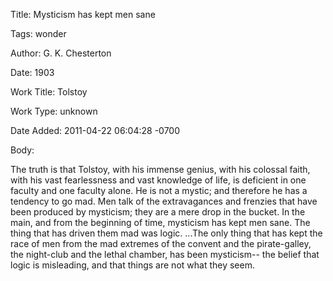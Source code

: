 Title:  Mysticism has kept men sane

Tags:   wonder

Author: G. K. Chesterton

Date:   1903

Work Title: Tolstoy

Work Type: unknown

Date Added: 2011-04-22 06:04:28 -0700

Body: 

The truth is that Tolstoy, with his immense genius, with his colossal faith, with his vast fearlessness and vast knowledge of life, is deficient in one faculty and one faculty alone. He is not a mystic; and therefore he has a tendency to go mad. Men talk of the extravagances and frenzies that have been produced by mysticism; they are a mere drop in the bucket. In the main, and from the beginning of time, mysticism has kept men sane. The thing that has driven them mad was logic. ...The only thing that has kept the race of men from the mad extremes of the convent and the pirate-galley, the night-club and the lethal chamber, has been mysticism-- the belief that logic is misleading, and that things are not what they seem.

